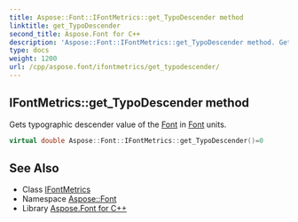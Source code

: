 ```yaml
---
title: Aspose::Font::IFontMetrics::get_TypoDescender method
linktitle: get_TypoDescender
second_title: Aspose.Font for C++
description: 'Aspose::Font::IFontMetrics::get_TypoDescender method. Gets typographic descender value of the Font in Font units in C++.'
type: docs
weight: 1200
url: /cpp/aspose.font/ifontmetrics/get_typodescender/
---
```

## IFontMetrics::get_TypoDescender method


Gets typographic descender value of the [Font](../../font/) in [Font](../../font/) units.

```cpp
virtual double Aspose::Font::IFontMetrics::get_TypoDescender()=0
```

## See Also

* Class [IFontMetrics](../)
* Namespace [Aspose::Font](../../)
* Library [Aspose.Font for C++](../../../)
